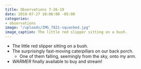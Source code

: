 ```yaml
---
title: Observations 7-26-19
date: 2019-07-27 10:06:00 -05:00
categories:
- observations
image: "/uploads/IMG_7821-squashed.jpg"
image_caption: The little red slipper sitting on a bush.
---
```


- The little red slipper sitting on a bush.
- The surprisingly fast-moving caterpillars on our back porch.
	- One of them falling, seemingly from the sky, onto my arm.
- *WARMER* finally available to buy and stream!